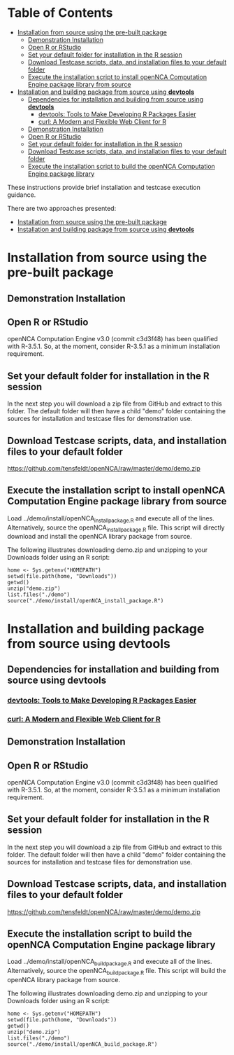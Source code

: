 
# Table of Contents

-   [Installation from source using the pre-built package](#orgff60bf6)
    -   [Demonstration Installation](#org2b8a163)
    -   [Open R or RStudio](#org3201277)
    -   [Set your default folder for installation in the R session](#org2bcba53)
    -   [Download Testcase scripts, data, and installation files to your default folder](#org23cee21)
    -   [Execute the installation script to install openNCA Computation Engine package library from source](#orgb1ce526)
-   [Installation and building package from source using **devtools**](#org9cacfd5)
    -   [Dependencies for installation and building from source using **devtools**](#orgb920650)
        -   [devtools: Tools to Make Developing R Packages Easier](#org2e9a026)
        -   [curl: A Modern and Flexible Web Client for R](#org0c055ad)
    -   [Demonstration Installation](#orgf738eb9)
    -   [Open R or RStudio](#org7ac88d4)
    -   [Set your default folder for installation in the R session](#org09ba9e8)
    -   [Download Testcase scripts, data, and installation files to your default folder](#org01fed3b)
    -   [Execute the installation script to build the openNCA Computation Engine package library](#org6e44ea9)

These instructions provide brief installation and testcase execution
guidance.

There are two approaches presented:

-   [Installation from source using the pre-built package](#org7c906cc)
-   [Installation and building package from source using **devtools**](#org0855cb0)


<a id="orgff60bf6"></a>

# <a id="org7c906cc"></a>Installation from source using the pre-built package


<a id="org2b8a163"></a>

## Demonstration Installation


<a id="org3201277"></a>

## Open R or RStudio

openNCA Computation Engine v3.0 (commit c3d3f48) has been qualified with R-3.5.1.
So, at the moment, consider R-3.5.1 as a minimum installation requirement.


<a id="org2bcba53"></a>

## Set your default folder for installation in the R session

In the next step you will download a zip file from GitHub and extract to this folder.
The default folder will then have a child "demo" folder containing the sources for
installation and testcase files for demonstration use.


<a id="org23cee21"></a>

## Download Testcase scripts, data, and installation files to your default folder

<https://github.com/tensfeldt/openNCA/raw/master/demo/demo.zip>


<a id="orgb1ce526"></a>

## Execute the installation script to install openNCA Computation Engine package library from source

Load ../demo/install/openNCA<sub>install</sub><sub>package.R</sub> and
execute all of the lines. Alternatively, source the openNCA<sub>install</sub><sub>package.R</sub> file.
This script will directly download and install the openNCA library package from source.

The following illustrates downloading demo.zip and unzipping to your Downloads folder using an
R script:

    home <- Sys.getenv("HOMEPATH")
    setwd(file.path(home, "Downloads"))
    getwd()
    unzip("demo.zip")
    list.files("./demo")
    source("./demo/install/openNCA_install_package.R")


<a id="org9cacfd5"></a>

# <a id="org0855cb0"></a>Installation and building package from source using **devtools**


<a id="orgb920650"></a>

## Dependencies for installation and building from source using **devtools**


<a id="org2e9a026"></a>

### [devtools: Tools to Make Developing R Packages Easier](https://CRAN.R-project.org/package=devtools)


<a id="org0c055ad"></a>

### [curl: A Modern and Flexible Web Client for R](https://CRAN.R-project.org/package=curl)


<a id="orgf738eb9"></a>

## Demonstration Installation


<a id="org7ac88d4"></a>

## Open R or RStudio

openNCA Computation Engine v3.0 (commit c3d3f48) has been qualified with R-3.5.1.
So, at the moment, consider R-3.5.1 as a minimum installation requirement.


<a id="org09ba9e8"></a>

## Set your default folder for installation in the R session

In the next step you will download a zip file from GitHub and extract to this folder.
The default folder will then have a child "demo" folder containing the sources for
installation and testcase files for demonstration use.


<a id="org01fed3b"></a>

## Download Testcase scripts, data, and installation files to your default folder

<https://github.com/tensfeldt/openNCA/raw/master/demo/demo.zip>


<a id="org6e44ea9"></a>

## Execute the installation script to build the openNCA Computation Engine package library

Load ../demo/install/openNCA<sub>build</sub><sub>package.R</sub> and
execute all of the lines. Alternatively, source the openNCA<sub>build</sub><sub>package.R</sub> file.
This script will build the openNCA library package from source.

The following illustrates downloading demo.zip and unzipping to your Downloads folder using an
R script:

    home <- Sys.getenv("HOMEPATH")
    setwd(file.path(home, "Downloads"))
    getwd()
    unzip("demo.zip")
    list.files("./demo")
    source("./demo/install/openNCA_build_package.R")

